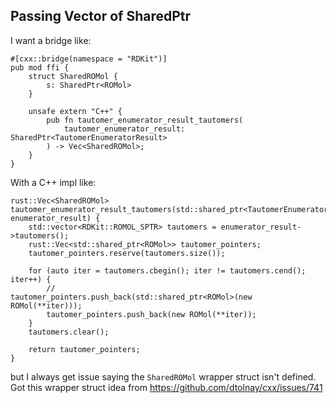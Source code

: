 Passing Vector of SharedPtr
---

I want a bridge like:

    #[cxx::bridge(namespace = "RDKit")]
    pub mod ffi {
        struct SharedROMol {
            s: SharedPtr<ROMol>
        }

        unsafe extern "C++" {
            pub fn tautomer_enumerator_result_tautomers(
                tautomer_enumerator_result: SharedPtr<TautomerEnumeratorResult>
            ) -> Vec<SharedROMol>;
        }
    }

With a C++ impl like:

    rust::Vec<SharedROMol> tautomer_enumerator_result_tautomers(std::shared_ptr<TautomerEnumeratorResult> enumerator_result) {
        std::vector<RDKit::ROMOL_SPTR> tautomers = enumerator_result->tautomers();
        rust::Vec<std::shared_ptr<ROMol>> tautomer_pointers;
        tautomer_pointers.reserve(tautomers.size());

        for (auto iter = tautomers.cbegin(); iter != tautomers.cend(); iter++) {
            //            tautomer_pointers.push_back(std::shared_ptr<ROMol>(new ROMol(**iter)));
            tautomer_pointers.push_back(new ROMol(**iter));
        }
        tautomers.clear();

        return tautomer_pointers;
    }

but I always get issue saying the `SharedROMol` wrapper struct isn't defined. Got this wrapper struct idea from https://github.com/dtolnay/cxx/issues/741
